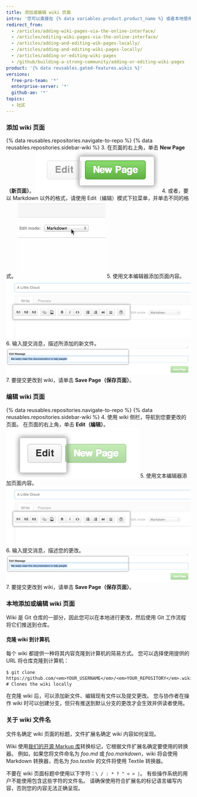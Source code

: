 ```yaml
---
title: 添加或编辑 wiki 页面
intro: '您可以直接在 {% data variables.product.product_name %} 或者本地使用命令行添加和编辑 wiki 页面。'
redirect_from:
  - /articles/adding-wiki-pages-via-the-online-interface/
  - /articles/editing-wiki-pages-via-the-online-interface/
  - /articles/adding-and-editing-wik-pages-locally/
  - /articles/adding-and-editing-wiki-pages-locally/
  - /articles/adding-or-editing-wiki-pages
  - /github/building-a-strong-community/adding-or-editing-wiki-pages
product: '{% data reusables.gated-features.wikis %}'
versions:
  free-pro-team: '*'
  enterprise-server: '*'
  github-ae: '*'
topics:
  - 社区
---
```

### 添加 wiki 页面

{% data reusables.repositories.navigate-to-repo %}
{% data reusables.repositories.sidebar-wiki %}
3. 在页面的右上角，单击 **New Page（新页面）**。 ![Wiki 新页面按钮](/assets/images/help/wiki/wiki_new_page_button.png)
4. 或者，要以 Markdown 以外的格式，请使用 Edit（编辑）模式下拉菜单，并单击不同的格式。 ![Wiki 标记选择](/assets/images/help/wiki/wiki_dropdown_markup.gif)
5. 使用文本编辑器添加页面内容。 ![Wiki WYSIWYG](/assets/images/help/wiki/wiki_wysiwyg.png)
6. 输入提交消息，描述所添加的新文件。 ![Wiki 提交消息](/assets/images/help/wiki/wiki_commit_message.png)
7. 要提交更改到 wiki，请单击 **Save Page（保存页面）**。

### 编辑 wiki 页面

{% data reusables.repositories.navigate-to-repo %}
{% data reusables.repositories.sidebar-wiki %}
4. 使用 wiki 侧栏，导航到您要更改的页面。 在页面的右上角，单击 **Edit（编辑）**。 ![Wiki 编辑页面按钮](/assets/images/help/wiki/wiki_edit_page_button.png)
5. 使用文本编辑器添加页面内容。 ![Wiki WYSIWYG](/assets/images/help/wiki/wiki_wysiwyg.png)
6. 输入提交消息，描述您的更改。 ![Wiki 提交消息](/assets/images/help/wiki/wiki_commit_message.png)
7. 要提交更改到 wiki，请单击 **Save Page（保存页面）**。

### 本地添加或编辑 wiki 页面

Wiki 是 Git 仓库的一部分，因此您可以在本地进行更改，然后使用 Git 工作流程将它们推送到仓库。

#### 克隆 wiki 到计算机

每个 wiki 都提供一种将其内容克隆到计算机的简易方式。 您可以选择使用提供的 URL 将仓库克隆到计算机：

```shell
$ git clone https://github.com/<em>YOUR_USERNAME</em>/<em>YOUR_REPOSITORY</em>.wiki.git
# Clones the wiki locally
```

在克隆 wiki 后，可以添加新文件、编辑现有文件以及提交更改。 您与协作者在操作 wiki 时可以创建分支，但只有推送到默认分支的更改才会生效并供读者使用。

### 关于 wiki 文件名

文件名确定 wiki 页面的标题，文件扩展名确定 wiki 内容如何呈现。

Wiki 使用[我们的开源 Markup 库](https://github.com/github/markup)转换标记，它根据文件扩展名确定要使用的转换器。 例如，如果您将文件命名为 *foo.md* 或 *foo.markdown*，wiki 将会使用 Markdown 转换器，而名为 *foo.textile* 的文件将使用 Textile 转换器。

不要在 wiki 页面标题中使用以下字符：`\ / : * ? " < > |`。 有些操作系统的用户不能使用包含这些字符的文件名。 请确保使用符合扩展名的标记语言编写内容，否则您的内容无法正确呈现。
